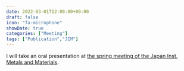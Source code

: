 ```yaml
---
date: 2022-03-01T12:00:00+09:00
draft: false
icon: "fa-microphone"
showDate: true
categories: ["Meeting"]
tags: ["Publication","JIM"]
---
```


I will take an oral presentation at [the spring meeting of the Japan Inst. Metals and Materials](http://jim.or.jp/en/meetings/schedule/).
